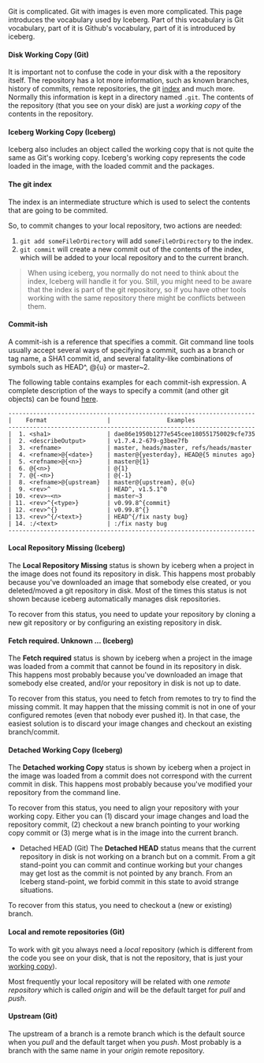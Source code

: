 Git is complicated. Git with images is even more complicated.
This page introduces the vocabulary used by Iceberg. Part of this vocabulary is Git vocabulary, part of it is Github's vocabulary, part of it is introduced by iceberg.

#### Disk Working Copy (Git)
It is important not to confuse the code in your disk with a the repository itself. The repository has a lot more information, such as known branches, history of commits, remote repositories, the git [index](The-git-index) and much more. Normally this information is kept in a directory named `.git`. The contents of the repository (that you see on your disk) are just a *working copy* of the contents in the repository.

#### Iceberg Working Copy (Iceberg)

Iceberg also includes an object called the working copy that is not quite the same as Git's working copy.
Iceberg's working copy represents the code loaded in the image, with the loaded commit and the packages.

#### The git index
The index is an intermediate structure which is used to select the contents that are going to be commited. 

So, to commit changes to your local repository, two actions are needed: 
1. `git add someFileOrDirectory` will add `someFileOrDirectory` to the index. 
2. `git commit` will create a new commit out of the contents of the index, which will be added to your local repository and to the current branch.

> When using iceberg, you normally do not need to think about the index, Iceberg will handle it for you. Still, you might need to be aware that the index is part of the git repository, so if you have other tools working with the same repository there might be conflicts between them.

#### Commit-ish
A commit-ish is a reference that specifies a commit. Git command line tools usually accept several ways of specifying a commit, such as a branch or tag name, a SHA1 commit id, and several fatality-like combinations of symbols such as HEAD^, @{u} or master~2.

The following table contains examples for each commit-ish expression. A complete description of the ways to specify a commit (and other git objects) can be found [here](https://www.kernel.org/pub/software/scm/git/docs/gitrevisions.html#_specifying_revisions). 
```
----------------------------------------------------------------------
|    Format                 |                Examples
----------------------------------------------------------------------
|  1. <sha1>                | dae86e1950b1277e545cee180551750029cfe735
|  2. <describeOutput>      | v1.7.4.2-679-g3bee7fb
|  3. <refname>             | master, heads/master, refs/heads/master
|  4. <refname>@{<date>}    | master@{yesterday}, HEAD@{5 minutes ago}
|  5. <refname>@{<n>}       | master@{1}
|  6. @{<n>}                | @{1}
|  7. @{-<n>}               | @{-1}
|  8. <refname>@{upstream}  | master@{upstream}, @{u}
|  9. <rev>^                | HEAD^, v1.5.1^0
| 10. <rev>~<n>             | master~3
| 11. <rev>^{<type>}        | v0.99.8^{commit}
| 12. <rev>^{}              | v0.99.8^{}
| 13. <rev>^{/<text>}       | HEAD^{/fix nasty bug}
| 14. :/<text>              | :/fix nasty bug
----------------------------------------------------------------------
```

#### Local Repository Missing (Iceberg)
The **Local Repository Missing** status is shown by iceberg when a project in the image does not found its repository in disk. This happens most probably because you've downloaded an image that somebody else created, or you deleted/moved a git repository in disk. Most of the times this status is not shown because iceberg automatically manages disk repositories.

To recover from this status, you need to update your repository by cloning a new git repository or by configuring an existing repository in disk.

#### Fetch required. Unknown ... (Iceberg)
The **Fetch required** status is shown by iceberg when a project in the image was loaded from a commit that cannot be found in its repository in disk. This happens most probably because you've downloaded an image that somebody else created, and/or your repository in disk is not up to date.

To recover from this status, you need to fetch from remotes to try to find the missing commit. It may happen that the missing commit is not in one of your configured remotes (even that nobody ever pushed it). In that case, the easiest solution is to discard your image changes and checkout an existing branch/commit.

#### Detached Working Copy (Iceberg)
The **Detached working Copy** status is shown by iceberg when a project in the image was loaded from a commit does not correspond with the current commit in disk. This happens most probably because you've modified your repository from the command line.

To recover from this status, you need to align your repository with your working copy. Either you can (1) discard your image changes and load the repository commit, (2) checkout a new branch pointing to your working copy commit or (3) merge what is in the image into the current branch.

- Detached HEAD (Git)
The **Detached HEAD** status means that the current repository in disk is not working on a branch but on a commit. From a git stand-point you can commit and continue working but your changes may get lost as the commit is not pointed by any branch. From an Iceberg stand-point, we forbid commit in this state to avoid strange situations.

To recover from this status, you need to checkout a (new or existing) branch.

#### Local and remote repositories (Git)
To work with git you always need a *local* repository (which is different from the code you see on your disk, that is not the repository, that is just your [working copy](#The-working-copy)). 

Most frequently your local repository will be related with one *remote repository* which is called *origin* and will be the default target for *pull* and *push*.

#### Upstream (Git)
The upstream of a branch is a remote branch which is the default source when you *pull* and the default target when you *push*. Most probably is a branch with the same name in your *origin* remote repository.
